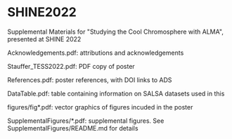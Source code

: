 # SHINE2022
Supplemental Materials for "Studying the Cool Chromosphere with ALMA", presented at SHINE 2022

Acknowledgements.pdf: attributions and acknowledgements

Stauffer_TESS2022.pdf: PDF copy of poster

References.pdf: poster references, with DOI links to ADS

DataTable.pdf: table containing information on SALSA datasets used in this

figures/fig*.pdf: vector graphics of figures incuded in the poster

SupplementalFigures/\*.pdf: supplemental figures. See SupplementalFigures/README.md for details
